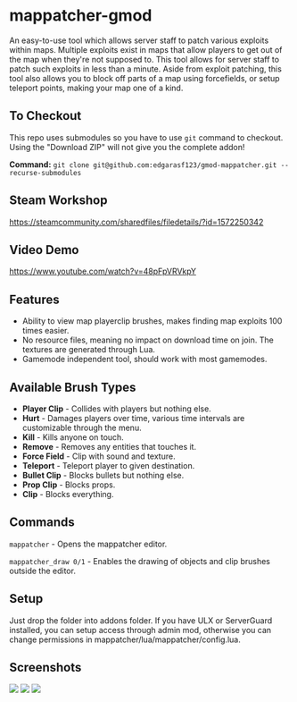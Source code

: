 # mappatcher-gmod
An easy-to-use tool which allows server staff to patch various exploits within maps.
Multiple exploits exist in maps that allow players to get out of the map when they're not supposed to. This tool allows for server staff to patch such exploits in less than a minute. Aside from exploit patching, this tool also allows you to block off parts of a map using forcefields, or setup teleport points, making your map one of a kind.

## To Checkout
This repo uses submodules so you have to use `git` command to checkout. Using the "Download ZIP" will not give you the complete addon!

**Command:** `git clone git@github.com:edgarasf123/gmod-mappatcher.git --recurse-submodules`

## Steam Workshop

https://steamcommunity.com/sharedfiles/filedetails/?id=1572250342

## Video Demo
https://www.youtube.com/watch?v=48pFpVRVkpY

## Features

* Ability to view map playerclip brushes, makes finding map exploits 100 times easier.
* No resource files, meaning no impact on download time on join. The textures are generated through Lua.
* Gamemode independent tool, should work with most gamemodes.

## Available Brush Types

* **Player Clip** - Collides with players but nothing else.
* **Hurt** - Damages players over time, various time intervals are customizable through the menu.
* **Kill** - Kills anyone on touch.
* **Remove** - Removes any entities that touches it.
* **Force Field** - Clip with sound and texture.
* **Teleport** - Teleport player to given destination.
* **Bullet Clip** - Blocks bullets but nothing else.
* **Prop Clip** - Blocks props.
* **Clip** - Blocks everything.

## Commands

`mappatcher` - Opens the mappatcher editor.

`mappatcher_draw 0/1` - Enables the drawing of objects and clip brushes outside the editor.

## Setup

Just drop the folder into addons folder. If you have ULX or ServerGuard installed, you can setup access through admin mod, otherwise you can change permissions in mappatcher/lua/mappatcher/config.lua.

## Screenshots

![](https://i.imgur.com/roqNMGg.jpg)
![](https://i.imgur.com/Ngxv1xY.jpg)
![](https://i.imgur.com/r88T2LT.png)
